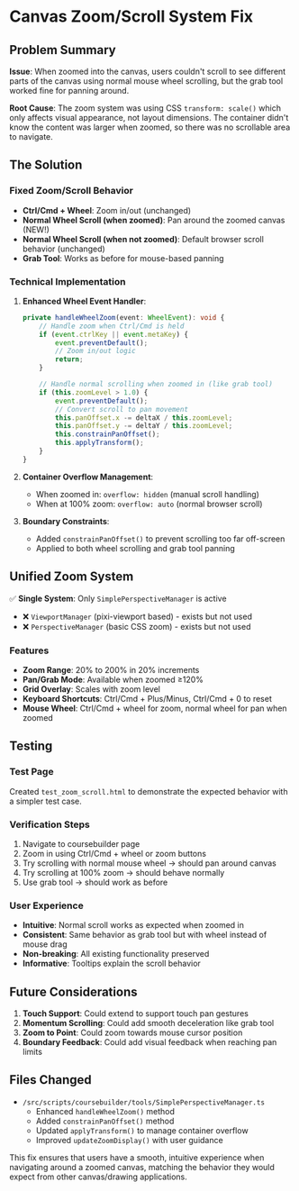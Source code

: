 # Canvas Zoom/Scroll System Fix

## Problem Summary

**Issue**: When zoomed into the canvas, users couldn't scroll to see different parts of the canvas using normal mouse wheel scrolling, but the grab tool worked fine for panning around.

**Root Cause**: The zoom system was using CSS `transform: scale()` which only affects visual appearance, not layout dimensions. The container didn't know the content was larger when zoomed, so there was no scrollable area to navigate.

## The Solution

### Fixed Zoom/Scroll Behavior
- **Ctrl/Cmd + Wheel**: Zoom in/out (unchanged)
- **Normal Wheel Scroll (when zoomed)**: Pan around the zoomed canvas (NEW!)
- **Normal Wheel Scroll (when not zoomed)**: Default browser scroll behavior (unchanged)
- **Grab Tool**: Works as before for mouse-based panning

### Technical Implementation

1. **Enhanced Wheel Event Handler**:
   ```typescript
   private handleWheelZoom(event: WheelEvent): void {
       // Handle zoom when Ctrl/Cmd is held
       if (event.ctrlKey || event.metaKey) {
           event.preventDefault();
           // Zoom in/out logic
           return;
       }

       // Handle normal scrolling when zoomed in (like grab tool)
       if (this.zoomLevel > 1.0) {
           event.preventDefault();
           // Convert scroll to pan movement
           this.panOffset.x -= deltaX / this.zoomLevel;
           this.panOffset.y -= deltaY / this.zoomLevel;
           this.constrainPanOffset();
           this.applyTransform();
       }
   }
   ```

2. **Container Overflow Management**:
   - When zoomed in: `overflow: hidden` (manual scroll handling)
   - When at 100% zoom: `overflow: auto` (normal browser scroll)

3. **Boundary Constraints**:
   - Added `constrainPanOffset()` to prevent scrolling too far off-screen
   - Applied to both wheel scrolling and grab tool panning

## Unified Zoom System

✅ **Single System**: Only `SimplePerspectiveManager` is active
- ❌ `ViewportManager` (pixi-viewport based) - exists but not used
- ❌ `PerspectiveManager` (basic CSS zoom) - exists but not used

### Features
- **Zoom Range**: 20% to 200% in 20% increments
- **Pan/Grab Mode**: Available when zoomed ≥120%
- **Grid Overlay**: Scales with zoom level
- **Keyboard Shortcuts**: Ctrl/Cmd + Plus/Minus, Ctrl/Cmd + 0 to reset
- **Mouse Wheel**: Ctrl/Cmd + wheel for zoom, normal wheel for pan when zoomed

## Testing

### Test Page
Created `test_zoom_scroll.html` to demonstrate the expected behavior with a simpler test case.

### Verification Steps
1. Navigate to coursebuilder page
2. Zoom in using Ctrl/Cmd + wheel or zoom buttons
3. Try scrolling with normal mouse wheel → should pan around canvas
4. Try scrolling at 100% zoom → should behave normally
5. Use grab tool → should work as before

### User Experience
- **Intuitive**: Normal scroll works as expected when zoomed in
- **Consistent**: Same behavior as grab tool but with wheel instead of mouse drag
- **Non-breaking**: All existing functionality preserved
- **Informative**: Tooltips explain the scroll behavior

## Future Considerations

1. **Touch Support**: Could extend to support touch pan gestures
2. **Momentum Scrolling**: Could add smooth deceleration like grab tool
3. **Zoom to Point**: Could zoom towards mouse cursor position
4. **Boundary Feedback**: Could add visual feedback when reaching pan limits

## Files Changed
- `/src/scripts/coursebuilder/tools/SimplePerspectiveManager.ts`
  - Enhanced `handleWheelZoom()` method
  - Added `constrainPanOffset()` method
  - Updated `applyTransform()` to manage container overflow
  - Improved `updateZoomDisplay()` with user guidance

This fix ensures that users have a smooth, intuitive experience when navigating around a zoomed canvas, matching the behavior they would expect from other canvas/drawing applications.
